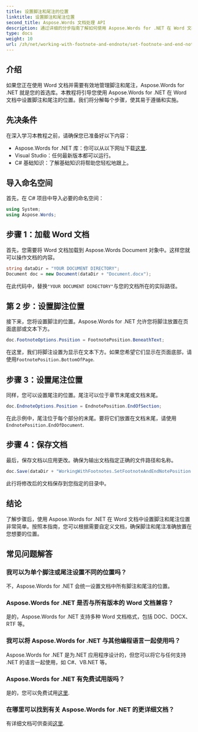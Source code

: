 ```yaml
---
title: 设置脚注和尾注的位置
linktitle: 设置脚注和尾注位置
second_title: Aspose.Words 文档处理 API
description: 通过详细的分步指南了解如何使用 Aspose.Words for .NET 在 Word 文档中设置脚注和尾注的位置。
type: docs
weight: 10
url: /zh/net/working-with-footnote-and-endnote/set-footnote-and-end-note-position/
---
```

## 介绍

如果您正在使用 Word 文档并需要有效地管理脚注和尾注，Aspose.Words for .NET 就是您的首选库。本教程将引导您使用 Aspose.Words for .NET 在 Word 文档中设置脚注和尾注的位置。我们将分解每个步骤，使其易于遵循和实施。

## 先决条件

在深入学习本教程之前，请确保您已准备好以下内容：

-  Aspose.Words for .NET 库：你可以从以下网址下载[这里](https://releases.aspose.com/words/net/).
- Visual Studio：任何最新版本都可以运行。
- C# 基础知识：了解基础知识将帮助您轻松地跟上。

## 导入命名空间

首先，在 C# 项目中导入必要的命名空间：

```csharp
using System;
using Aspose.Words;
```

## 步骤 1：加载 Word 文档

首先，您需要将 Word 文档加载到 Aspose.Words Document 对象中。这样您就可以操作文档的内容。

```csharp
string dataDir = "YOUR DOCUMENT DIRECTORY";
Document doc = new Document(dataDir + "Document.docx");
```

在此代码中，替换`"YOUR DOCUMENT DIRECTORY"`与您的文档所在的实际路径。

## 第 2 步：设置脚注位置

接下来，您将设置脚注的位置。Aspose.Words for .NET 允许您将脚注放置在页面底部或文本下方。

```csharp
doc.FootnoteOptions.Position = FootnotePosition.BeneathText;
```

在这里，我们将脚注设置为显示在文本下方。如果您希望它们显示在页面底部，请使用`FootnotePosition.BottomOfPage`.

## 步骤 3：设置尾注位置

同样，您可以设置尾注的位置。尾注可以位于章节末尾或文档末尾。

```csharp
doc.EndnoteOptions.Position = EndnotePosition.EndOfSection;
```

在此示例中，尾注位于每个部分的末尾。要将它们放置在文档末尾，请使用`EndnotePosition.EndOfDocument`.

## 步骤 4：保存文档

最后，保存文档以应用更改。确保为输出文档指定正确的文件路径和名称。

```csharp
doc.Save(dataDir + "WorkingWithFootnotes.SetFootnoteAndEndNotePosition.docx");
```

此行将修改后的文档保存到您指定的目录中。

## 结论

了解步骤后，使用 Aspose.Words for .NET 在 Word 文档中设置脚注和尾注位置非常简单。按照本指南，您可以根据需要自定义文档，确保脚注和尾注准确放置在您想要的位置。

## 常见问题解答

### 我可以为单个脚注或尾注设置不同的位置吗？

不，Aspose.Words for .NET 会统一设置文档中所有脚注和尾注的位置。

### Aspose.Words for .NET 是否与所有版本的 Word 文档兼容？

是的，Aspose.Words for .NET 支持多种 Word 文档格式，包括 DOC、DOCX、RTF 等。

### 我可以将 Aspose.Words for .NET 与其他编程语言一起使用吗？

Aspose.Words for .NET 是为.NET 应用程序设计的，但您可以将它与任何支持 .NET 的语言一起使用，如 C#、VB.NET 等。

### Aspose.Words for .NET 有免费试用版吗？

是的，您可以免费试用[这里](https://releases.aspose.com/).

### 在哪里可以找到有关 Aspose.Words for .NET 的更详细文档？

有详细文档可供查阅[这里](https://reference.aspose.com/words/net/).
